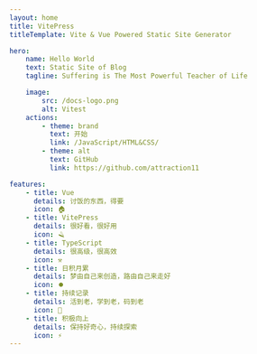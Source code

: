 ```yaml
---
layout: home
title: VitePress
titleTemplate: Vite & Vue Powered Static Site Generator

hero:
    name: Hello World
    text: Static Site of Blog
    tagline: Suffering is The Most Powerful Teacher of Life

    image:
        src: /docs-logo.png
        alt: Vitest
    actions:
        - theme: brand
          text: 开始
          link: /JavaScript/HTML&CSS/
        - theme: alt
          text: GitHub
          link: https://github.com/attraction11

features:
    - title: Vue
      details: 讨饭的东西，得要
      icon: 🏠
    - title: VitePress
      details: 很好看，很好用
      icon: 🪒
    - title: TypeScript
      details: 很高级，很高效
      icon: ⚒️
    - title: 日积月累
      details: 梦由自己来创造，路由自己来走好
      icon: ⏺️
    - title: 持续记录
      details: 活到老，学到老，码到老
      icon: 🚀
    - title: 积极向上
      details: 保持好奇心，持续探索
      icon: ⚡
---
```

